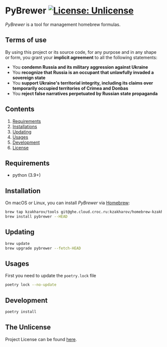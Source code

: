 # PyBrewer [![License: Unlicense](https://img.shields.io/badge/license-Unlicense-blue.svg)](LICENSE)

*PyBrewer* is a tool for management homebrew formulas.

## Terms of use

By using this project or its source code, for any purpose and in any shape or form, you grant your **implicit agreement** to all the following statements:

- You **condemn Russia and its military aggression against Ukraine**
- You **recognize that Russia is an occupant that unlawfully invaded a sovereign state**
- You **support Ukraine's territorial integrity, including its claims over temporarily occupied territories of Crimea and Donbas**
- You **reject false narratives perpetuated by Russian state propaganda**

## Contents

1. [Requirements](#requirements)
2. [Installations](#installation)
3. [Updating](#updating)
4. [Usages](#usages)
5. [Development](#development)
6. [License](#the-unlicense)

## Requirements

- python (3.9+)

## Installation

On macOS or Linux, you can install *PyBrewer* via [Homebrew](https://brew.sh/):

```bash
brew tap kzakharov/tools git@ghe.cloud.croc.ru:kzakharov/homebrew-kzakharov.git
brew install pybrewer --HEAD
```

## Updating

```bash
brew update
brew upgrade pybrewer --fetch-HEAD
```

## Usages

First you need to update the `poetry.lock` file
```bash
poetry lock --no-update
```

## Development

```bash
poetry install
```

## The Unlicense
Project License can be found [here](LICENSE).
